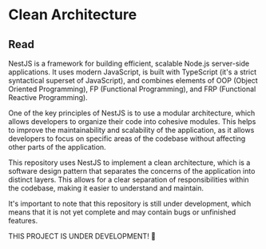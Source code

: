 # Clean Architecture

## Read

NestJS is a framework for building efficient, scalable Node.js server-side applications. It uses modern JavaScript, is built with TypeScript (it's a strict syntactical superset of JavaScript), and combines elements of OOP (Object Oriented Programming), FP (Functional Programming), and FRP (Functional Reactive Programming).

One of the key principles of NestJS is to use a modular architecture, which allows developers to organize their code into cohesive modules. This helps to improve the maintainability and scalability of the application, as it allows developers to focus on specific areas of the codebase without affecting other parts of the application.

This repository uses NestJS to implement a clean architecture, which is a software design pattern that separates the concerns of the application into distinct layers. This allows for a clear separation of responsibilities within the codebase, making it easier to understand and maintain.

It's important to note that this repository is still under development, which means that it is not yet complete and may contain bugs or unfinished features.

THIS PROJECT IS UNDER DEVELOPMENT! 🔧
